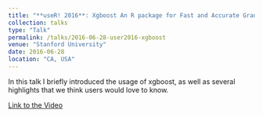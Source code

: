 ```yaml
---
title: "**useR! 2016**: Xgboost An R package for Fast and Accurate Gradient Boosting"
collection: talks
type: "Talk"
permalink: /talks/2016-06-28-user2016-xgboost
venue: "Stanford University"
date: 2016-06-28
location: "CA, USA"
---
```


In this talk I briefly introduced the usage of xgboost, as well as several highlights that we think users would love to know.

[Link to the Video](https://channel9.msdn.com/Events/useR-international-R-User-conference/useR2016/xgboost-An-R-package-for-Fast-and-Accurate-Gradient-Boosting)
